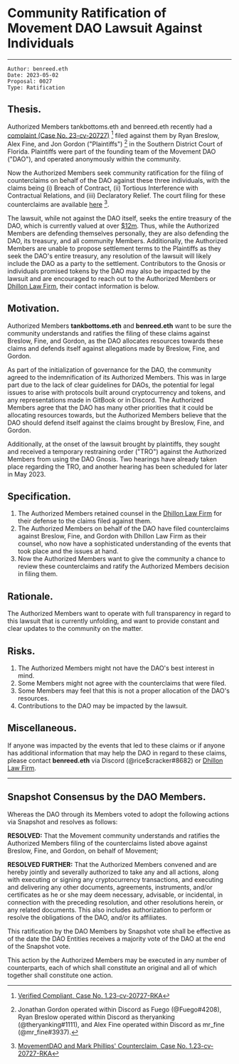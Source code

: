 # Community Ratification of Movement DAO Lawsuit Against Individuals

---

```
Author: benreed.eth
Date: 2023-05-02
Proposal: 0027
Type: Ratification
```

## Thesis.

Authorized Members tankbottoms.eth and benreed.eth recently had a [complaint (Case No. 23-cv-20727)](https://docs.move.xyz/pdfs/mips/attachments/mip-0027-001-20230223-verified-complaint.pdf) [^1] filed against them by Ryan Breslow, Alex Fine, and Jon Gordon ("Plaintiffs") [^2] in the Southern District Court of Florida. Plaintiffs were part of the founding team of the Movement DAO ("DAO"), and operated anonymously within the community.

Now the Authorized Members seek community ratification for the filing of counterclaims on behalf of the DAO against these three individuals, with the claims being (i) Breach of Contract, (ii) Tortious Interference with Contractual Relations, and (iii) Declaratory Relief. The court filing for these counterclaims are available [here](https://docs.move.xyz/pdfs/mips/attachments/mip-0027-002-20230421-movement-mark-phillips-counterclaim.pdf) [^3].

The lawsuit, while not against the DAO itself, seeks the entire treasury of the DAO, which is currently valued at over [$12m](https://app.safe.global/home?safe=eth:0x143cC0A996De329C1C5723Ee4F15D2a40c1203c6). Thus, while the Authorized Members are defending themselves personally, they are also defending the DAO, its treasury, and all community Members. Additionally, the Authorized Members are unable to propose settlement terms to the Plaintiffs as they seek the DAO's entire treasury, any resolution of the lawsuit will likely include the DAO as a party to the settlement. Contributors to the Gnosis or individuals promised tokens by the DAO may also be impacted by the lawsuit and are encouraged to reach out to the Authorized Members or [Dhillon Law Firm](https://www.dhillonlaw.com/contact/), their contact information is below.

## Motivation.

Authorized Members **tankbottoms.eth** and **benreed.eth** want to be sure the community understands and ratifies the filing of these claims against Breslow, Fine, and Gordon, as the DAO allocates resources towards these claims and defends itself against allegations made by Breslow, Fine, and Gordon.

As part of the initialization of governance for the DAO, the community agreed to the indemnification of its Authorized Members. This was in large part due to the lack of clear guidelines for DAOs, the potential for legal issues to arise with protocols built around cryptocurrency and tokens, and any representations made in GitBook or in Discord. The Authorized Members agree that the DAO has many other priorities that it could be allocating resources towards, but the Authorized Members believe that the DAO should defend itself against the claims brought by Breslow, Fine, and Gordon.

Additionally, at the onset of the lawsuit brought by plaintiffs, they sought and received a temporary restraining order ("TRO") against the Authorized Members from using the DAO Gnosis. Two hearings have already taken place regarding the TRO, and another hearing has been scheduled for later in May 2023.

## Specification.

1. The Authorized Members retained counsel in the [Dhillon Law Firm](https://www.dhillonlaw.com/) for their defense to the claims filed against them.
2. The Authorized Members on behalf of the DAO have filed counterclaims against Breslow, Fine, and Gordon with Dhillon Law Firm as their counsel, who now have a sophisticated understanding of the events that took place and the issues at hand.
3. Now the Authorized Members want to give the community a chance to review these counterclaims and ratify the Authorized Members decision in filing them.

## Rationale.

The Authorized Members want to operate with full transparency in regard to this lawsuit that is currently unfolding, and want to provide constant and clear updates to the community on the matter.

## Risks.

1. The Authorized Members might not have the DAO's best interest in mind.
2. Some Members might not agree with the counterclaims that were filed.
3. Some Members may feel that this is not a proper allocation of the DAO's resources.
4. Contributions to the DAO may be impacted by the lawsuit.

## Miscellaneous.

If anyone was impacted by the events that led to these claims or if anyone has additional information that may help the DAO in regard to these claims, please contact **benreed.eth** via Discord (@rice$cracker#8682) or [Dhillon Law Firm](https://www.dhillonlaw.com/contact/).

---

## Snapshot Consensus by the DAO Members.

Whereas the DAO through its Members voted to adopt the following actions via Snapshot and resolves as follows:

**RESOLVED:** That the Movement community understands and ratifies the Authorized Members filing of the counterclaims listed above against Breslow, Fine, and Gordon, on behalf of Movement;

**RESOLVED FURTHER:** That the Authorized Members convened and are hereby jointly and severally authorized to take any and all actions, along with executing or signing any cryptocurrency transactions, and executing and delivering any other documents, agreements, instruments, and/or certificates as he or she may deem necessary, advisable, or incidental, in connection with the preceding resolution, and other resolutions herein, or any related documents. This also includes authorization to perform or resolve the obligations of the DAO, and/or its affiliates.

This ratification by the DAO Members by Snapshot vote shall be effective as of the date the DAO Entities receives a majority vote of the DAO at the end of the Snapshot vote.

This action by the Authorized Members may be executed in any number of counterparts, each of which shall constitute an original and all of which together shall constitute one action.

[^1]: [Verified Compliant, Case No. 1.23-cv-20727-RKA](https://docs.move.xyz/pdfs/mips/attachments/mip-0027-001-20230223-verified-complaint.pdf)
[^2]: Jonathan Gordon operated within Discord as Fuego (@Fuego#4208), Ryan Breslow operated within Discord as theryanking (@theryanking#1111), and Alex Fine operated within Discord as mr_fine (@mr_fine#3937).
[^3]: [MovementDAO and Mark Phillips' Counterclaim, Case No. 1.23-cv-20727-RKA](https://docs.move.xyz/pdfs/mips/attachments/mip-0027-002-20230421-movement-mark-phillips-counterclaim.pdf)
